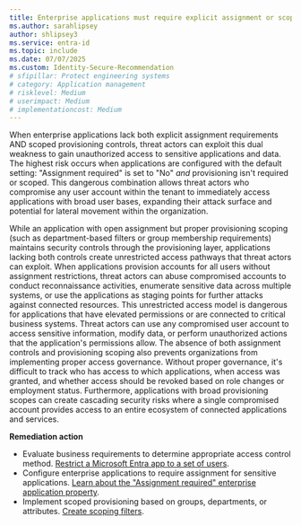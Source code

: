 ```yaml
---
title: Enterprise applications must require explicit assignment or scoped provisioning 
ms.author: sarahlipsey
author: shlipsey3
ms.service: entra-id
ms.topic: include
ms.date: 07/07/2025
ms.custom: Identity-Secure-Recommendation
# sfipillar: Protect engineering systems
# category: Application management    
# risklevel: Medium
# userimpact: Medium
# implementationcost: Medium
---
```

When enterprise applications lack both explicit assignment requirements AND scoped provisioning controls, threat actors can exploit this dual weakness to gain unauthorized access to sensitive applications and data. The highest risk occurs when applications are configured with the default setting: "Assignment required" is set to "No" *and* provisioning isn't required or scoped. This dangerous combination allows threat actors who compromise any user account within the tenant to immediately access applications with broad user bases, expanding their attack surface and potential for lateral movement within the organization.

While an application with open assignment but proper provisioning scoping (such as department-based filters or group membership requirements) maintains security controls through the provisioning layer, applications lacking both controls create unrestricted access pathways that threat actors can exploit. When applications provision accounts for all users without assignment restrictions, threat actors can abuse compromised accounts to conduct reconnaissance activities, enumerate sensitive data across multiple systems, or use the applications as staging points for further attacks against connected resources. This unrestricted access model is dangerous for applications that have elevated permissions or are connected to critical business systems. Threat actors can use any compromised user account to access sensitive information, modify data, or perform unauthorized actions that the application's permissions allow. The absence of both assignment controls and provisioning scoping also prevents organizations from implementing proper access governance. Without proper governance, it's difficult to track who has access to which applications, when access was granted, and whether access should be revoked based on role changes or employment status. Furthermore, applications with broad provisioning scopes can create cascading security risks where a single compromised account provides access to an entire ecosystem of connected applications and services.

**Remediation action**
- Evaluate business requirements to determine appropriate access control method. [Restrict a Microsoft Entra app to a set of users](../../identity-platform/howto-restrict-your-app-to-a-set-of-users.md).
- Configure enterprise applications to require assignment for sensitive applications. [Learn about the "Assignment required" enterprise application property](../../identity/enterprise-apps/application-properties.md#assignment-required).
- Implement scoped provisioning based on groups, departments, or attributes. [Create scoping filters](../../identity/app-provisioning/define-conditional-rules-for-provisioning-user-accounts.md#create-scoping-filters).